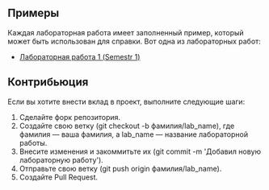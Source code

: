 ## Примеры

Каждая лабораторная работа имеет заполненный пример, который может быть использован для справки. Вот одна из лабораторных работ:

- [Лабораторная работа 1 (Semestr 1)](./semestr_1/lab_1)
  
## Контрибьюция

Если вы хотите внести вклад в проект, выполните следующие шаги:

1. Сделайте форк репозитория.
2. Создайте свою ветку (git checkout -b фамилия/lab_name), где фамилия — ваша фамилия, а lab_name — название лабораторной работы.
3. Внесите изменения и закоммитьте их (git commit -m 'Добавил новую лабораторную работу').
4. Отправьте свою ветку (git push origin фамилия/lab_name).
5. Создайте Pull Request.
